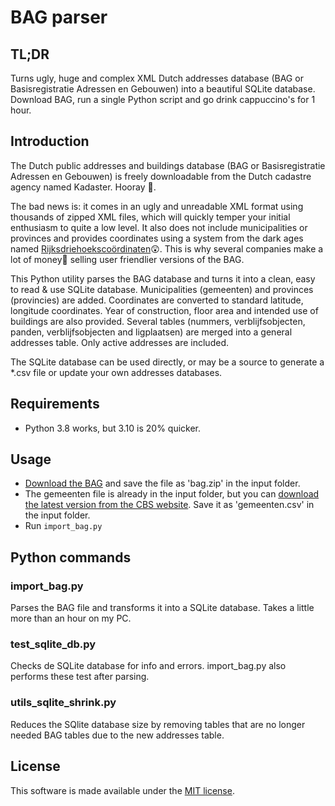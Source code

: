 # BAG parser

## TL;DR
Turns ugly, huge and complex XML Dutch addresses database (BAG or Basisregistratie Adressen en Gebouwen) into a 
beautiful SQLite database. 
Download BAG, run a single Python script and go drink cappuccino's for 1 hour.

## Introduction ##

The Dutch public addresses and buildings database (BAG or Basisregistratie Adressen en Gebouwen) is freely downloadable
from the Dutch cadastre agency named Kadaster. Hooray 🙂. 

The bad news is: it comes in an ugly and unreadable XML format using thousands of zipped XML files, which will quickly 
temper your initial enthusiasm to quite a low level. 
It also does not include municipalities or provinces and provides coordinates using a system from the dark ages named 
 [Rijksdriehoekscoördinaten](https://nl.wikipedia.org/wiki/Rijksdriehoeksco%C3%B6rdinaten)😲. 
This is why several companies make a lot of money🤑 selling user friendlier versions of the BAG.

This Python utility parses the BAG database and turns it into a clean, easy to read & use SQLite database.
Municipalities (gemeenten) and provinces (provincies) are added. Coordinates are converted to standard latitude, 
longitude coordinates. Year of construction, floor area and intended use of buildings are also provided. Several 
tables (nummers, verblijfsobjecten, panden, verblijfsobjecten and ligplaatsen) are merged into a general addresses
table. Only active addresses are included.

The SQLite database can be used directly, or may be a source to generate a *.csv file or update your own addresses 
databases. 

## Requirements ##
* Python 3.8 works, but 3.10 is 20% quicker.

## Usage ##
* [Download the BAG](https://www.kadaster.nl/zakelijk/producten/adressen-en-gebouwen/bag-2.0-extract) and save the file as 'bag.zip' in the input folder.
* The gemeenten file is already in the input folder, but you can [download the latest version from the CBS website](https://www.cbs.nl/nl-nl/onze-diensten/methoden/classificaties/overig/gemeentelijke-indelingen-per-jaar). Save it as 'gemeenten.csv' in the input folder.
* Run `import_bag.py`

## Python commands ##

### import_bag.py ###
Parses the BAG file and transforms it into a SQLite database. Takes a little more than an hour on my PC.

### test_sqlite_db.py ###
Checks de SQLite database for info and errors. import_bag.py also performs these test after parsing.

### utils_sqlite_shrink.py ###
Reduces the SQlite database size by removing tables that are no longer needed BAG tables due to the new addresses table.

## License ##
This software is made available under the [MIT license](LICENSE).